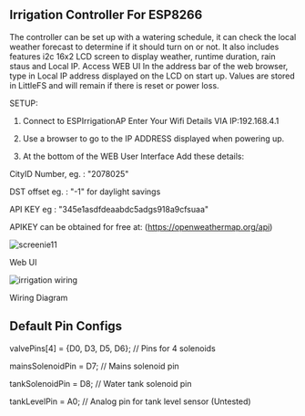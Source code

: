 Irrigation Controller For ESP8266
-----------------------------------
The controller can be set up with a watering schedule, it can check the local weather forecast
to determine if it should turn on or not. It also includes features i2c 16x2 LCD screen to display weather, 
runtime duration, rain staus and Local IP. Access WEB UI In the address bar of the web browser,
type in Local IP address displayed on the LCD on start up.
Values are stored in LittleFS and will remain if there is reset or power loss. 

SETUP:

1. Connect to ESPIrrigationAP Enter Your Wifi Details VIA IP:192.168.4.1 

2. Use a browser to go to the IP ADDRESS displayed when powering up.

3. At the bottom of the WEB User Interface Add these details:

CityID Number, eg. : "2078025"  

DST offset eg. : "-1" for daylight savings 

API KEY eg : "345e1asdfdeaabdc5adgs918a9cfsuaa" 

APIKEY can be obtained for free at: (https://openweathermap.org/api)


![screenie11](https://github.com/numerik11/Irrigation-Controller-ESP8266/assets/72150418/f0270493-859e-4a70-adb9-4d15c969f6cb)

Web UI

![irrigation wiring](https://github.com/numerik11/Irrigation-Controller-ESP8266/assets/72150418/36ed754a-8750-4896-b58e-b252a472d5aa)

Wiring Diagram

Default Pin Configs
--------------------
valvePins[4] = {D0, D3, D5, D6}; // Pins for 4 solenoids

mainsSolenoidPin = D7; // Mains solenoid pin

tankSolenoidPin = D8; // Water tank solenoid pin

tankLevelPin = A0; // Analog pin for tank level sensor (Untested)
